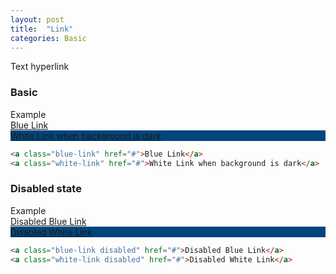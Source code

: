 ```yaml
---
layout: post
title:  "Link"
categories: Basic
---
```


Text hyperlink
### Basic
<div class="panel panel-success">
    <div class="panel-heading">Example</div>
    <div class="panel-body">
        <div>
            <a class="blue-link" href="#">Blue Link</a>
        </div>
        <div style="background-color: #00467E;">
            <a class="white-link" href="#">White Link when background is dark</a>
        </div>
    </div>
</div>

```html
<a class="blue-link" href="#">Blue Link</a>
<a class="white-link" href="#">White Link when background is dark</a>
```

### Disabled state
<div class="panel panel-success">
    <div class="panel-heading">Example</div>
    <div class="panel-body">
        <div>
            <a class="blue-link disabled" href="#">Disabled Blue Link</a>
        </div>
        <div style="background-color: #00467E;">
            <a class="white-link disabled" href="#">Disabled White Link</a>
        </div>
    </div>
</div>

```html
<a class="blue-link disabled" href="#">Disabled Blue Link</a>
<a class="white-link disabled" href="#">Disabled White Link</a>
```